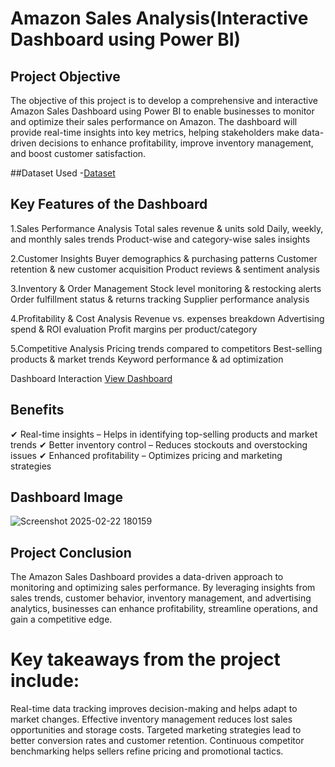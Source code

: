 # Amazon Sales Analysis(Interactive Dashboard using Power BI)
## Project Objective 
The objective of this project is to develop a comprehensive and interactive Amazon Sales Dashboard using Power BI to enable businesses to monitor and optimize their sales performance on Amazon. The dashboard will provide real-time insights into key metrics, helping stakeholders make data-driven decisions to enhance profitability, improve inventory management, and boost customer satisfaction.

##Dataset Used
-<a href="https://github.com/Gowtham-Rajavel/Amazon_Sasles_Dashboard-Power-BI-/tree/main/Amazon%20xlsx">Dataset</a>

## Key Features of the Dashboard
1.Sales Performance Analysis
  Total sales revenue & units sold
  Daily, weekly, and monthly sales trends
  Product-wise and category-wise sales insights
  
2.Customer Insights
  Buyer demographics & purchasing patterns
  Customer retention & new customer acquisition
  Product reviews & sentiment analysis

3.Inventory & Order Management
  Stock level monitoring & restocking alerts
  Order fulfillment status & returns tracking
  Supplier performance analysis

4.Profitability & Cost Analysis
  Revenue vs. expenses breakdown
  Advertising spend & ROI evaluation
  Profit margins per product/category

5.Competitive Analysis
  Pricing trends compared to competitors
  Best-selling products & market trends
  Keyword performance & ad optimization

Dashboard Interaction <a href="https://github.com/Gowtham-Rajavel/Amazon_Sasles_Dashboard-Power-BI-/blob/main/PROJECT_1.pbix">View Dashboard</a>

## Benefits
✔ Real-time insights – Helps in identifying top-selling products and market trends
✔ Better inventory control – Reduces stockouts and overstocking issues
✔ Enhanced profitability – Optimizes pricing and marketing strategies

## Dashboard Image 
![Screenshot 2025-02-22 180159](https://github.com/user-attachments/assets/f9997ba6-5ec8-42bc-874f-61a38dd5f16c)

## Project Conclusion
The Amazon Sales Dashboard provides a data-driven approach to monitoring and optimizing sales performance. By leveraging insights from sales trends, customer behavior, inventory management, and advertising analytics, businesses can enhance profitability, streamline operations, and gain a competitive edge.

# Key takeaways from the project include:
  Real-time data tracking improves decision-making and helps adapt to market changes.
  Effective inventory management reduces lost sales opportunities and storage costs.
  Targeted marketing strategies lead to better conversion rates and customer retention.
  Continuous competitor benchmarking helps sellers refine pricing and promotional tactics.
  
